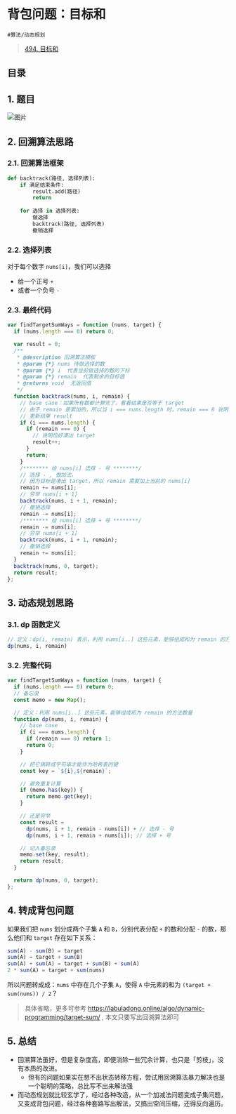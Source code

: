 
# 背包问题：目标和

`#算法/动态规划` 

>  [494. 目标和](https://leetcode.cn/problems/target-sum/)



## 目录
<!-- toc -->
 ## 1. 题目 

![图片](https://832-1310531898.cos.ap-beijing.myqcloud.com/999.%20Obsidian@832/files/20241112.png)

## 2. 回溯算法思路

### 2.1. 回溯算法框架

```python hl:6
def backtrack(路径, 选择列表):
    if 满足结束条件:
        result.add(路径)
        return
    
    for 选择 in 选择列表:
        做选择
        backtrack(路径, 选择列表)
        撤销选择
```

### 2.2. 选择列表

对于每个数字 `nums[i]`，我们可以选择
- 给一个正号 `+` 
- 或者一个负号 `-`

### 2.3. 最终代码
```javascript hl:14,29,36
var findTargetSumWays = function (nums, target) {
  if (nums.length === 0) return 0;

  var result = 0;
  /**
   * @description 回溯算法模板
   * @param {*} nums 待做选择的数
   * @param {*} i  代表当前做选择的数的下标
   * @param {*} remain  代表剩余的目标值
   * @returns void  无返回值
   */
  function backtrack(nums, i, remain) {
    // base case：如果所有数都计算完了，看看结果是否等于 target
    // 由于 remain 是累加的，所以当 i === nums.length 时，remain === 0 说明恰好凑出 target
    // 更新结果 result
    if (i === nums.length) {
      if (remain === 0) {
        // 说明恰好凑出 target
        result++;
      }
      return;
    }
    /******** 给 nums[i] 选择 - 号 ********/
    // 选择 - , 做加法，
    // 因为目标是凑出 target，所以 remain 需要加上当前的 nums[i]
    remain += nums[i];
    // 穷举 nums[i + 1]
    backtrack(nums, i + 1, remain);
    // 撤销选择
    remain -= nums[i];
    /******** 给 nums[i] 选择 + 号 ********/
    remain -= nums[i];
    // 穷举 nums[i + 1]
    backtrack(nums, i + 1, remain);
    // 撤销选择
    remain += nums[i];
  }
  backtrack(nums, 0, target);
  return result;
};
```

## 3. 动态规划思路

### 3.1. dp 函数定义

```js
// 定义：dp(i, remain) 表示，利用 nums[i..] 这些元素，能够组成和为 remain 的方法数量
dp(nums, i, remain)
```

### 3.2. 完整代码

```javascript
var findTargetSumWays = function (nums, target) {
  if (nums.length === 0) return 0;
  // 备忘录
  const memo = new Map();

  // 定义：利用 nums[i..] 这些元素，能够组成和为 remain 的方法数量
  function dp(nums, i, remain) {
    // base case
    if (i === nums.length) {
      if (remain === 0) return 1;
      return 0;
    }

    // 把它俩转成字符串才能作为哈希表的键
    const key = `${i},${remain}`;

    // 避免重复计算
    if (memo.has(key)) {
      return memo.get(key);
    }

    // 还是穷举
    const result =
      dp(nums, i + 1, remain - nums[i]) + // 选择 - 号
      dp(nums, i + 1, remain + nums[i]); // 选择 + 号

    // 记入备忘录
    memo.set(key, result);
    return result;
  }

  return dp(nums, 0, target);
};

```

## 4. 转成背包问题

如果我们把 `nums` 划分成两个子集 `A` 和 `B`，分别代表分配 `+` 的数和分配 `-` 的数，那么他们和 `target` 存在如下关系：

```javascript
sum(A) - sum(B) = target
sum(A) = target + sum(B)
sum(A) + sum(A) = target + sum(B) + sum(A)
2 * sum(A) = target + sum(nums)
```

所以问题转成成：`nums` 中存在几个子集 `A`，使得 `A` 中元素的和为 `(target + sum(nums)) / 2`？

> 具体省略，更多可参考  https://labuladong.online/algo/dynamic-programming/target-sum/ , 本文只要写出回溯算法即可

## 5. 总结

- 回溯算法虽好，但是复杂度高，即便消除一些冗余计算，也只是「剪枝」，没有本质的改进。
	- 但有的问题如果实在想不出状态转移方程，尝试用回溯算法暴力解决也是一个聪明的策略，总比写不出来解法强
- 而动态规划就比较玄学了，经过各种改造，从一个加减法问题变成子集问题，又变成背包问题，经过各种套路写出解法，又搞出空间压缩，还得反向遍历。

